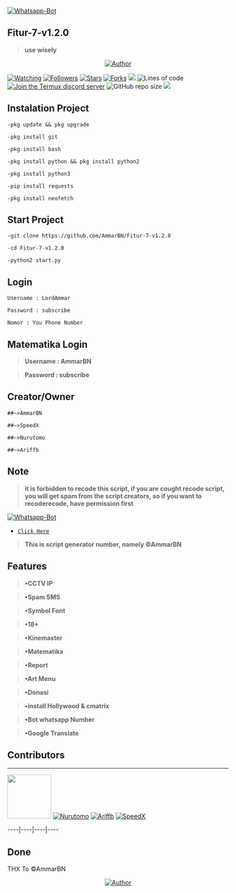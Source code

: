 </p>

<p align="center">

<a href="#"><img title="Whatsapp-Bot" src="https://img.shields.io/badge/Fitur 7 V1.2.0-green?colorA=%23ff0000&colorB=%23017e40&style=for-the-badge"></a>

</p>






## Fitur-7-v1.2.0

> **use wisely**

<p align="center">
<a href="https://github.com/mhankbarbar"><img title="Author" src="https://img.shields.io/badge/Author-AmmarBN-red.svg?style=for-the-badge&logo=github"></a>
</p>

<a href="https://github.com/mhankbarbar/termux-wabot/watchers"><img title="Watching" src="https://img.shields.io/github/watchers/Nurutomo/wabot-aq?label=Watchers&color=blue&style=flat-square"></a>
<a href="https://github.com/mhankbarbar/followers"><img title="Followers" src="https://img.shields.io/github/followers/mhankbarbar?color=blue&style=flat-square"></a>
<a href="https://github.com/mhankbarbar/termux-wabot/stargazers/"><img title="Stars" src="https://img.shields.io/github/stars/AmmarBN/Fitur-7-v1.2.0?color=red&style=flat-square"></a>
<a href="https://github.com/mhankbarbar/termux-wabot/network/members"><img title="Forks" src="https://img.shields.io/github/forks/Nurutomo/wabot-aq?color=red&style=flat-square"></a>
![](https://img.shields.io/badge/python-2-blue.svg)
![Lines of code](https://img.shields.io/badge/From%20Hello%20World%20I%27ve%20Written-4%20Thousand%20lines%20of%20code-blue)
[![Join the Termux discord server](https://img.shields.io/discord/641256914684084234.svg?label=&logo=discord&logoColor=ffffff&color=5865F2)](https://discord.gg/HXpF69X)
![GitHub repo size](https://img.shields.io/github/repo-size/AmmarBN/Fitur-7-v1.2.0)
<img src="https://img.shields.io/github/v/release/AmmarBN/Fitur-7-v1.2.0?include_prereleases"/>


## Instalation Project
```shell script
-pkg update && pkg upgrade
```

```shell script
-pkg install git
```

```shell script
-pkg install bash
```

```shell script
-pkg install python && pkg install python2
```

```shell script
-pkg install python3
```

```shell script
-pip install requests
```

```shell script
-pkg install neofetch
```

## Start Project
```shell script
-git clone https://github.com/AmmarBN/Fitur-7-v1.2.0
```

```shell script
-cd Fitur-7-v1.2.0
```

```shell script
-python2 start.py
```

## Login
```shell script
Username : LordAmmar
```

```shell script
Password : subscribe
```

```shell script
Nomor : You Phone Number
```

## Matematika Login

> **Username : AmmarBN**

> **Password : subscribe**




## Creator/Owner
```shell script
##~>AmmarBN
```

```shell script
##~>SpeedX
```

```shell script
##~>Nurutomo
```

```shell script
##~>Ariffb
```

## Note
> **it is forbidden to recode this script, if you are cought recode script, you will get spam from the script creators, so if you want to recoderecode, have permission first**

<p align="center">

<a href="#"><img title="Whatsapp-Bot" src="https://img.shields.io/badge/Author Whatsapp-green?colorA=%23ff0000&colorB=%23017e40&style=for-the-badge"></a>

</p>





* [`Click Here`](https://wa.me/6287708773367)



> **This is script generator number, namely ©AmmarBN**

## Features

> **•CCTV IP**

> **•Spam SMS**

> **•Symbol Font**

> **•18+**

> **•Kinemaster**

> **•Matematika**

> **•Report**

> **•Art Menu**

> **•Donasi**

> **•install Hollywood & cmatrix**

> **•Bot whatsapp Number**

> **•Google Translate**

## Contributors

---------

<a href="https://github.com/AmmarBN"><img src="https://github.com/AmmarBN.png" width="100" height="100"></a>  [![Nurutomo](https://github.com/Nurutomo.png?size=100)](https://github.com/Nurutomo)  [![Ariffb](https://github.com/ariffb25.png?size=100)](https://github.com/ariffb25)  [![SpeedX](https://github.com/TheSpeedX.png?size=100)](https://github.com/TheSpeedX)

----|----|----|---- 




















## Done
THX To ©AmmarBN

<p align="center">
<a href="https://github.com/mhankbarbar"><img title="Author" src="https://img.shields.io/badge/Author-AmmarBN-red.svg?style=for-the-badge&logo=github"></a>
</p>
